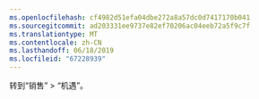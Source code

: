 ```yaml
---
ms.openlocfilehash: cf4982d51efa04dbe272a8a57dc0d7417170b041
ms.sourcegitcommit: ad203331ee9737e82ef70206ac04eeb72a5f9c7f
ms.translationtype: MT
ms.contentlocale: zh-CN
ms.lasthandoff: 06/18/2019
ms.locfileid: "67228939"
---
```

转到“销售” > “机遇”。